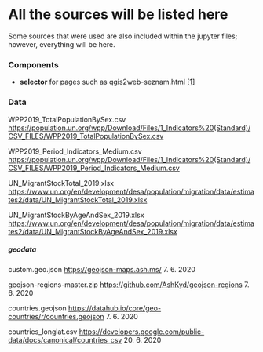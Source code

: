 # All the sources will be listed here

Some sources that were used are also included within the jupyter files; however, everything will be here.

### Components

- **selector** for pages such as qgis2web-seznam.html  <a href="https://www.codeofaninja.com/2012/01/jquery-redirect-onclick.html">[1]</a>



### Data

WPP2019_TotalPopulationBySex.csv
https://population.un.org/wpp/Download/Files/1_Indicators%20(Standard)/CSV_FILES/WPP2019_TotalPopulationBySex.csv

WPP2019_Period_Indicators_Medium.csv
https://population.un.org/wpp/Download/Files/1_Indicators%20(Standard)/CSV_FILES/WPP2019_Period_Indicators_Medium.csv

UN_MigrantStockTotal_2019.xlsx
https://www.un.org/en/development/desa/population/migration/data/estimates2/data/UN_MigrantStockTotal_2019.xlsx

UN_MigrantStockByAgeAndSex_2019.xlsx
https://www.un.org/en/development/desa/population/migration/data/estimates2/data/UN_MigrantStockByAgeAndSex_2019.xlsx

##### geodata
custom.geo.json
https://geojson-maps.ash.ms/
7. 6. 2020

geojson-regions-master.zip
https://github.com/AshKyd/geojson-regions
7. 6. 2020

countries.geojson
https://datahub.io/core/geo-countries/r/countries.geojson
7. 6. 2020

countries_longlat.csv
https://developers.google.com/public-data/docs/canonical/countries_csv
20. 6. 2020

